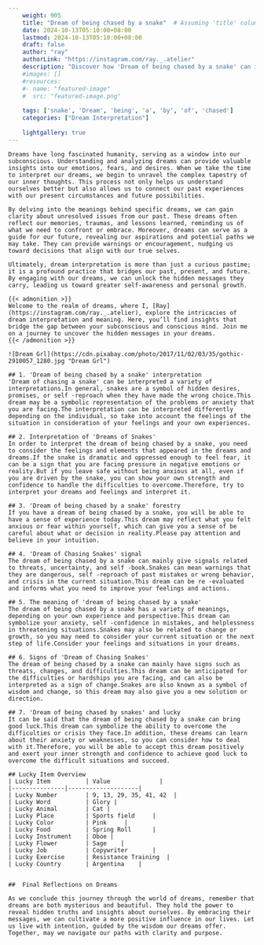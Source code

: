 ```yaml
---
    weight: 905
    title: "Dream of being chased by a snake"  # Assuming 'title' column exists
    date: 2024-10-13T05:10:00+08:00
    lastmod: 2024-10-13T05:10:00+08:00
    draft: false
    author: "ray"
    authorLink: "https://instagram.com/ray._.atelier"
    description: "Discover how 'Dream of being chased by a snake' can interpret your future and uncover its significant meanings in your life."
    #images: []
    #resources:
    #- name: "featured-image"
    #  src: "featured-image.png"
    
    tags: ['snake', 'Dream', 'being', 'a', 'by', 'of', 'chased']
    categories: ["Dream Interpretation"]
    
    lightgallery: true
---
```

    
    Dreams have long fascinated humanity, serving as a window into our subconscious. Understanding and analyzing dreams can provide valuable insights into our emotions, fears, and desires. When we take the time to interpret our dreams, we begin to unravel the complex tapestry of our inner thoughts. This process not only helps us understand ourselves better but also allows us to connect our past experiences with our present circumstances and future possibilities.
    
    By delving into the meanings behind specific dreams, we can gain clarity about unresolved issues from our past. These dreams often reflect our memories, traumas, and lessons learned, reminding us of what we need to confront or embrace. Moreover, dreams can serve as a guide for our future, revealing our aspirations and potential paths we may take. They can provide warnings or encouragement, nudging us toward decisions that align with our true selves.
    
    Ultimately, dream interpretation is more than just a curious pastime; it is a profound practice that bridges our past, present, and future. By engaging with our dreams, we can unlock the hidden messages they carry, leading us toward greater self-awareness and personal growth.
    
    {{< admonition >}}
    Welcome to the realm of dreams, where I, [Ray](https://instagram.com/ray._.atelier), explore the intricacies of dream interpretation and meaning. Here, you’ll find insights that bridge the gap between your subconscious and conscious mind. Join me on a journey to uncover the hidden messages in your dreams.
    {{< /admonition >}}
    
    ![Dream Grl](https://cdn.pixabay.com/photo/2017/11/02/03/35/gothic-2910057_1280.jpg "Dream Grl")
    
    ## 1. 'Dream of being chased by a snake' interpretation
    'Dream of chasing a snake' can be interpreted a variety of interpretations.In general, snakes are a symbol of hidden desires, promises, or self -reproach when they have made the wrong choice.This dream may be a symbolic representation of the problems or anxiety that you are facing.The interpretation can be interpreted differently depending on the individual, so take into account the feelings of the situation in consideration of your feelings and your own experiences.
    
    ## 2. Interpretation of 'Dreams of Snakes'
    In order to interpret the dream of being chased by a snake, you need to consider the feelings and elements that appeared in the dreams and dreams.If the snake is dramatic and oppressed enough to feel fear, it can be a sign that you are facing pressure in negative emotions or reality.But if you leave safe without being anxious at all, even if you are driven by the snake, you can show your own strength and confidence to handle the difficulties to overcome.Therefore, try to interpret your dreams and feelings and interpret it.
    
    ## 3. 'Dream of being chased by a snake' forestry
    If you have a dream of being chased by a snake, you will be able to have a sense of experience today.This dream may reflect what you felt anxious or fear within yourself, which can give you a sense of be careful about what or decision in reality.Please pay attention and believe in your intuition.
    
    ## 4. 'Dream of Chasing Snakes' signal
    The dream of being chased by a snake can mainly give signals related to threats, uncertainty, and self -book.Snakes can mean warnings that they are dangerous, self -reproach of past mistakes or wrong behavior, and crisis in the current situation.This dream can be re -evaluated and informs what you need to improve your feelings and actions.
    
    ## 5. The meaning of 'dream of being chased by a snake'
    The dream of being chased by a snake has a variety of meanings, depending on your own experience and perspective.This dream can symbolize your anxiety, self -confidence in mistakes, and helplessness in threatening situations.Snakes may also be related to change or growth, so you may need to consider your current situation or the next step of life.Consider your feelings and situations in your dreams.
    
    ## 6. Signs of 'Dream of Chasing Snakes'
    The dream of being chased by a snake can mainly have signs such as threats, changes, and difficulties.This dream can be anticipated for the difficulties or hardships you are facing, and can also be interpreted as a sign of change.Snakes are also known as a symbol of wisdom and change, so this dream may also give you a new solution or direction.
    
    ## 7. 'Dream of being chased by snakes' and lucky
    It can be said that the dream of being chased by a snake can bring good luck.This dream can symbolize the ability to overcome the difficulties or crisis they face.In addition, these dreams can learn about their anxiety or weaknesses, so you can consider how to deal with it.Therefore, you will be able to accept this dream positively and exert your inner strength and confidence to achieve good luck to overcome the difficult situations and succeed.
    
    ## Lucky Item Overview
    | Lucky Item          | Value              |
    |---------------|--------------------|
    | Lucky Number        | 9, 13, 29, 35, 41, 42  |
    | Lucky Word          | Glory |
    | Lucky Animal        | Cat |
    | Lucky Place         | Sports field     |
    | Lucky Color         | Pink     |
    | Lucky Food          | Spring Roll      |
    | Lucky Instrument    | Oboe |
    | Lucky Flower        | Sage    |
    | Lucky Job           | Copywriter       |
    | Lucky Exercise      | Resistance Training  |
    | Lucky Country       | Argentina    |
    
    
    ##  Final Reflections on Dreams
    
    As we conclude this journey through the world of dreams, remember that dreams are both mysterious and beautiful. They hold the power to reveal hidden truths and insights about ourselves. By embracing their messages, we can cultivate a more positive influence in our lives. Let us live with intention, guided by the wisdom our dreams offer. Together, may we navigate our paths with clarity and purpose.
    